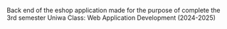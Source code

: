 Back end of the eshop application made for the purpose of complete the 3rd semester Uniwa Class: Web Application Development (2024-2025)
